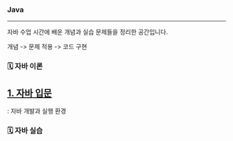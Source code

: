 ### Java
***
자바 수업 시간에 배운 개념과 실습 문제들을 정리한 공간입니다.

개념 -> 문제 적용 -> 코드 구현

### 🗓️ 자바 이론
## [1. 자바 입문](https://devlog111.tistory.com/1)
: 자바 개발과 실행 환경



### 🗓️ 자바 실습
